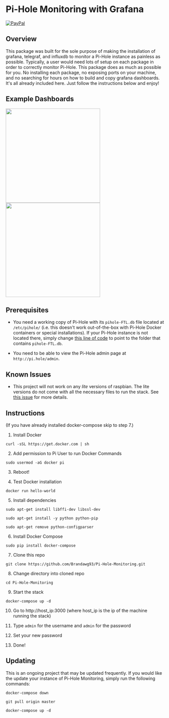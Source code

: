 # Pi-Hole Monitoring with Grafana #

[![PayPal](https://img.shields.io/badge/paypal-donate-yellow)](https://www.paypal.com/cgi-bin/webscr?cmd=_donations&business=CEYYGVB7ZZ764&item_name=Pi-Hole+Monitoring&currency_code=USD&source=url)

## Overview ##
This package was built for the sole purpose of making the installation of grafana, telegraf, and influxdb to monitor a Pi-Hole instance as painless as possible. Typically, a user would need lots of setup on each package in order to correctly monitor Pi-Hole. This package does as much as possible for you. No installing each package, no exposing ports on your machine, and no searching for hours on how to build and copy grafana dashboards. It's all already included here. Just follow the instructions below and enjoy!

## Example Dashboards ##
<img src="https://i.imgur.com/i2zoeb0.png" width=300/><img src="https://i.imgur.com/x4AssYP.png" width=300/>

## Prerequisites ##
- You need a working copy of Pi-Hole with its `pihole-FTL.db` file located at `/etc/pihole/` (i.e. this doesn't work out-of-the-box with Pi-Hole Docker containers or special installations). If your Pi-Hole instance is not located there, simply change [this line of code](https://github.com/Brandawg93/Pi-Hole-Monitoring/blob/master/docker-compose.yml#L16) to point to the folder that contains `pihole-FTL.db`.

- You need to be able to view the Pi-Hole admin page at `http://pi.hole/admin`.
## Known Issues ##
- This project will not work on any *lite* versions of raspbian. The lite versions do not come with all the necessary files to run the stack. See [this issue](https://github.com/Brandawg93/Pi-Hole-Monitoring/issues/6) for more details.

## Instructions ##
(If you have already installed docker-compose skip to step 7.)

1. Install Docker

  `curl -sSL https://get.docker.com | sh`

2. Add permission to Pi User to run Docker Commands

  `sudo usermod -aG docker pi`
  
3. Reboot!

4. Test Docker installation

  `docker run hello-world`
  
5. Install dependencies

  `sudo apt-get install libffi-dev libssl-dev`

  `sudo apt-get install -y python python-pip`

  `sudo apt-get remove python-configparser`

6. Install Docker Compose

  `sudo pip install docker-compose`
  
7. Clone this repo

  `git clone https://github.com/Brandawg93/Pi-Hole-Monitoring.git`
  
8. Change directory into cloned repo

  `cd Pi-Hole-Monitoring`

9. Start the stack

  `docker-compose up -d`

10. Go to http://host_ip:3000 (where host_ip is the ip of the machine running the stack)

11. Type `admin` for the username and `admin` for the password

12. Set your new password

13. Done!

## Updating ##
This is an ongoing project that may be updated frequently. If you would like the update your instance of Pi-Hole Monitoring, simply run the following commands:

`docker-compose down`

`git pull origin master`

`docker-compose up -d`
